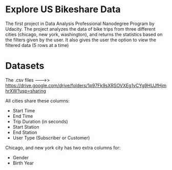 # Explore US Bikeshare Data
The first project in Data Analysis Professional Nanodegree Program by Udacity. 
The project analyzes the data of bike trips from three different cities (chicago, new york, washington), and returns the statistics based on the filters given by the user.
It also gives the user the option to view the filtered data (5 rows at a time)

# Datasets
The .csv files --->> https://drive.google.com/drive/folders/1p97Fk9sXRSOVXEg1vCYg9HUJfHjmhrXW?usp=sharing

All cities share these columns:
   - Start Time
   - End Time
   - Trip Duration (in seconds)
   - Start Station
   - End Station
   - User Type (Subscriber or Customer)

Chicago, and new york city has two extra columns for:
   - Gender
   - Birth Year
